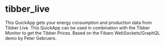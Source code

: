 # tibber_live
This QuickApp gets your energy consumption and production data from Tibber Live.  This QuickApp can be used in combination with the Tibber Monitor to get the Tibber Prices. Based on the Fibaro WebSockets/GraphQL demo by Peter Gebruers. 

